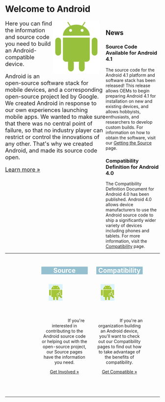 <!--
   Copyright 2010 The Android Open Source Project 

   Licensed under the Apache License, Version 2.0 (the "License"); 
   you may not use this file except in compliance with the License.
   You may obtain a copy of the License at

       http://www.apache.org/licenses/LICENSE-2.0

   Unless required by applicable law or agreed to in writing, software
   distributed under the License is distributed on an "AS IS" BASIS,
   WITHOUT WARRANTIES OR CONDITIONS OF ANY KIND, either express or implied.
   See the License for the specific language governing permissions and
   limitations under the License.
-->

# Welcome to Android #

<div style="float: right; width: 35%;">

## News ##

### Source Code Available for Android 4.1 ###

The source code for the Android 4.1 platform and software stack has been
released! This release allows OEMs to begin preparing Android 4.1 for
installation on new and existing devices, and allows hobbyists, enthusiasts,
and researchers to develop custom builds. For information on how to obtain the
software, visit our [Getting the Source](source/downloading.html) page.

### Compatibility Definition for Android 4.0 ###

The Compatibility Definition Document for Android 4.0 has been published. 
Android 4.0 allows device manufacturers to use the Android source code to ship
a significantly wider variety of devices including phones and tablets. 
For more information, visit the [Compatibility](compatibility/index.html) page.

</div>

<img style="float: right; padding-right: 1.5em;" src="images/home-bugdroid.png" alt="Android Mascot"/>

<div style="font-size: 1.3em;">

Here you can find the information and source code you need to build an
Android-compatible device.

Android is an open-source software stack for mobile devices, and a
corresponding open-source project led by Google. We created Android in
response to our own experiences launching mobile apps. We wanted to make
sure that there was no central point of failure, so that no industry player
can restrict or control the innovations of any other.  That's why we
created Android, and made its source code open.

[Learn more »](about/index.html)

</div>
<div style="clear: both;"/>

<table border="0" style="border: 0px; margin: 0px; padding: 0px;"><tr><td align="center" style="border: 0px; margin: 0px; padding: 0px;">
<div style="float: left; width: 15%; margin: 1em;">&nbsp;</div>
<div class="rebox" style="float: left; width: 30%; margin: 1em;"> 
  <h2 style="color: white; background-color: #95C0D0; border: 0px;">Source</h2>
  <div class="p"> 
    <p><img src="images/lil-wrench.png" alt="" style="margin: 1em; margin-bottom: 5em;"/>
    If you're interested in contributing to the Android source code or helping
    out with the open-source project, our Source pages have the information
    you need.</p> 
    <p><a href="source/index.html">Get Involved &raquo;</a></p> 
  </div> 
</div> 

<!--
<div class="rebox" style="float: left; width: 30%; margin: 1em;"> 
  <h2 style="color: white; background-color: #95C0D0; border: 0px;">Porting</h2> 
  <div class="p"> 
    <p><img src="images/lil-wrench.png" alt="" style="margin: 1em; margin-bottom: 5em;"/>
    If you're an engineer building a device
    intended to run the Android software stack, look at our Porting pages for
    information and tips.</p> 
    <p><a href="porting/index.html">Build a Device &raquo;</a></p> 
  </div> 
</div> 
-->

<div class="rebox" style="float: left; width: 30%; margin: 1em;"> 
  <h2 style="color: white; background-color: #95C0D0; border: 0px;">Compatibility</h2> 
  <div class="p"> 
    <p><img src="images/lil-wrench.png" alt="" style="margin: 1em; margin-bottom: 5em;"/>
    If you're an organization building an Android device, you'll want to check out our
    Compatibility pages to find out how to take advantage of the benefits of
    compatibility.</p> 
    <p><a href="compatibility/index.html">Get Compatible &raquo;</a></p> 
  </div> 
</div> 
<div style="float: left; width: 15%; margin: 1em;">&nbsp;</div>
</td></tr></table>

<div style="clear: both;"/>
